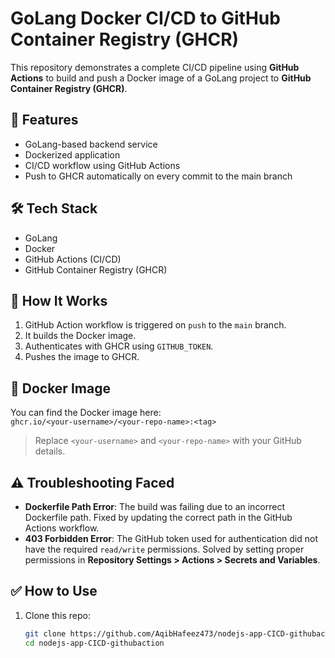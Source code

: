 # GoLang Docker CI/CD to GitHub Container Registry (GHCR)

This repository demonstrates a complete CI/CD pipeline using **GitHub Actions** to build and push a Docker image of a GoLang project to **GitHub Container Registry (GHCR)**.

## 🚀 Features

- GoLang-based backend service
- Dockerized application
- CI/CD workflow using GitHub Actions
- Push to GHCR automatically on every commit to the main branch

## 🛠️ Tech Stack

- GoLang
- Docker
- GitHub Actions (CI/CD)
- GitHub Container Registry (GHCR)

## 🧪 How It Works

1. GitHub Action workflow is triggered on `push` to the `main` branch.
2. It builds the Docker image.
3. Authenticates with GHCR using `GITHUB_TOKEN`.
4. Pushes the image to GHCR.

## 📂 Docker Image

You can find the Docker image here:  
`ghcr.io/<your-username>/<your-repo-name>:<tag>`

> Replace `<your-username>` and `<your-repo-name>` with your GitHub details.

## ⚠️ Troubleshooting Faced

- **Dockerfile Path Error**: The build was failing due to an incorrect Dockerfile path. Fixed by updating the correct path in the GitHub Actions workflow.
- **403 Forbidden Error**: The GitHub token used for authentication did not have the required `read/write` permissions. Solved by setting proper permissions in **Repository Settings > Actions > Secrets and Variables**.

## ✅ How to Use

1. Clone this repo:
   ```bash
   git clone https://github.com/AqibHafeez473/nodejs-app-CICD-githubaction.git
   cd nodejs-app-CICD-githubaction
